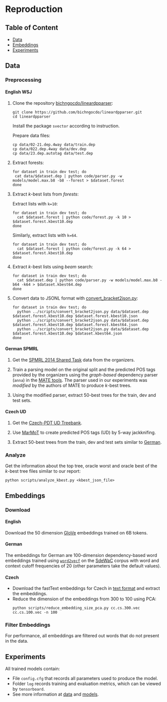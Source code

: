 # Reproduction

## Table of Content

- [Data](#data)
- [Embeddings](#embeddings)
- [Experiments](#experiments)

## Data

### Preprocessing

#### English WSJ

1. Clone the repository [bichngocdo/lineardpparser](https://github.com/bichngocdo/lineardpparser):
   ```shell
   git clone https://github.com/bichngocdo/lineardpparser.git
   cd lineardpparser
   ```
   Install the package `svector` according to instruction.

   Prepare data files:
   ```shell
   cp data/02-21.dep.4way data/train.dep
   cp data/022.dep.4way data/dev.dep
   cp data/23.dep.autotag data/test.dep
   ```

2. Extract forests:
    ```shell
   for dataset in train dev test; do
     cat data/$dataset.dep | python code/parser.py -w models/model.max.b8 -b8 --forest > $dataset.forest
   done
   ```

3. Extract *k*-best lists from _forests_:

   Extract lists with `k=10`:
   ```shell
   for dataset in train dev test; do
     cat $dataset.forest | python code/forest.py -k 10 > $dataset.forest.kbest10.dep
   done
   ```

   Similarly, extract lists with `k=64`.
   ```shell
   for dataset in train dev test; do
     cat $dataset.forest | python code/forest.py -k 64 > $dataset.forest.kbest10.dep
   done
   ```

4. Extract *k*-best lists using _beam_ search:
   ```shell
   for dataset in train dev test; do
     cat $dataset.dep | python code/parser.py -w models/model.max.b8 -b64 -k64 > $dataset.kbest64.dep
   done
   ```

5. Convert data to JSONL format with [convert_bracket2json.py](scripts%2Fconvert_bracket2json.py):
   ```shell
   for dataset in train dev test; do
     python ../scripts/convert_bracket2json.py data/$dataset.dep $dataset.forest.kbest10.dep $dataset.forest.kbest10.json
     python ../scripts/convert_bracket2json.py data/$dataset.dep $dataset.forest.kbest10.dep $dataset.forest.kbest64.json
     python ../scripts/convert_bracket2json.py data/$dataset.dep $dataset.forest.kbest10.dep $dataset.kbest64.json
   done
   ```

#### German SPMRL

1. Get the [SPMRL 2014 Shared Task](http://www.spmrl.org/spmrl2014-sharedtask.html) data from the organizers.

2. Train a parsing model on the original split and the predicted POS tags provided by the organizers
   using the _graph-based_ dependency parser (`anna`) in the [MATE tools](https://www.ims.uni-stuttgart.de/forschung/ressourcen/werkzeuge/matetools/).
   The parser used in our experiments was _modified_ by the authors of MATE to produce _k_-best trees.

3. Using the modified parser, extract 50-best trees for the train, dev and test sets.

#### Czech UD

1. Get the [Czech-PDT UD Treebank](https://github.com/UniversalDependencies/UD_Czech-PDT/tree/ef906d2ab9d904b77fbbd43e91cef68f058f5e44).

2. Use [MarMoT](http://cistern.cis.lmu.de/marmot/) to create predicted POS tags (UD) by 5-way jackknifing.

3. Extract 50-best trees from the train, dev and test sets similar to [German](#german-spmrl).

### Analyze

Get the information about the top tree, oracle worst and oracle best of the _k_-best tree files similar to our report:
```shell
python scripts/analyze_kbest.py <kbest_json_file>
```


## Embeddings

### Download

#### English

Download the 50 dimension [GloVe](https://nlp.stanford.edu/projects/glove/) embeddings trained on 6B tokens.

#### German

The embeddings for German are 100-dimension dependency-based word embeddings
trained using [`word2vecf`](https://bitbucket.org/yoavgo/word2vecf)
on the [SdeWaC](https://www.ims.uni-stuttgart.de/en/research/resources/corpora/sdewac/) corpus
with word and context cutoff frequencies of 20 (other parameters take the default values).

#### Czech

*  Download the fastText embeddings for Czech in [text format](https://dl.fbaipublicfiles.com/fasttext/vectors-crawl/cc.cs.300.vec.gz) and extract the embeddings.
*  Reduce the dimension of the embeddings from 300 to 100 using PCA:
   ```shell
   python scripts/reduce_embedding_size_pca.py cc.cs.300.vec cc.cs.100.vec -n 100
   ```

### Filter Embeddings

For performance, all embeddings are filtered out words that do not present in the data.


## Experiments

All trained models contain:
* File `config.cfg` that records all parameters used to produce the model.
* Folder `log` records training and evaluation metrics, which can be viewed by `tensorboard`.
* See more information at [data](data) and [models](models).
